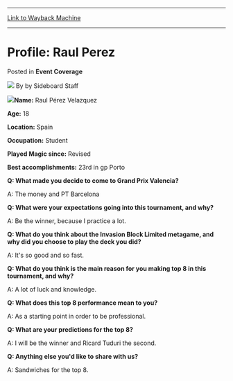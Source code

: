 
---
[Link to Wayback Machine](https://web.archive.org/web/20211019054958/https://magic.wizards.com/en/articles/archive/event-coverage/profile-raul-perez-2000-01-01)

[_metadata_:author]:- "by Sideboard Staff"
[_metadata_:description]:- "Name: Raul Pérez Velazquez Age: 18 Location: Spain Occupation: Student Played Magic since: Revised Best accomplishments: 23rd in gp Porto Q: What made you decide to come to Grand Prix Valencia? A: The money and PT Barcelona Q: What were your expectations going into this tournament, and why? A: Be the winner, because I practice a lot. Q: What do you think about the Invasion"
[_metadata_:generator]:- "Drupal 7 (http://drupal.org)"
[_metadata_:node]:- "811041"
[_metadata_:publish_date]:- "2000-01-01"
[_metadata_:source]:- "div-main-content"
[_metadata_:title]:- "Profile: Raul Perez"
[_metadata_:wayback_capture_timestamp]:- "2021-10-19 05:49:58"
[_metadata_:wayback_raw_url]:- "https://web.archive.org/web/20211019054958id_/https://magic.wizards.com/en/articles/archive/event-coverage/profile-raul-perez-2000-01-01"
[_metadata_:wayback_url]:- "https://magic.wizards.com/en/articles/archive/event-coverage/profile-raul-perez-2000-01-01"
---


Profile: Raul Perez
===================



 Posted in **Event Coverage**







![](https://media.magic.wizards.com/styles/auth_small/public/generic-avatar-150_562.png)
By by Sideboard Staff











![](https://media.magic.wizards.com/image_legacy_migration/sideboard/images/GPVAL01/882.jpg)**Name:** Raul Pérez Velazquez 
  
**Age:** 18 
  
**Location:** Spain 
  
**Occupation:** Student 
  
**Played Magic since:** Revised 
  
**Best accomplishments:** 23rd in gp Porto 




**Q: What made you decide to come to Grand Prix Valencia?**  

A: The money and PT Barcelona




**Q: What were your expectations going into this tournament, and why?**  

A: Be the winner, because I practice a lot.






**Q: What do you think about the Invasion Block Limited metagame, and why did you choose to play the deck you did?**  

A: It's so good and so fast.




**Q: What do you think is the main reason for you making top 8 in this tournament, and why?**  

A: A lot of luck and knowledge.




**Q: What does this top 8 performance mean to you?**  

A: As a starting point in order to be professional.




**Q: What are your predictions for the top 8?**  

A: I will be the winner and Ricard Tuduri the second.




**Q: Anything else you'd like to share with us?**  

A: Sandwiches for the top 8.



 
 







